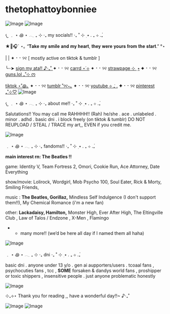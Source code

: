 # thetophattoybonniee
![Image](https://github.com/user-attachments/assets/41c935b9-d33e-4350-ae80-14c3f2c51b7f)
![Image](https://github.com/user-attachments/assets/4e38ee5b-f570-432b-ae52-e5dc6411f5da)

𐔌  ﹒ ⋆ ꩜ ⋆ 𓂃 ₊ ⊹   ‧₊  my socials!!   ‧₊ ˚  ⊹ ࣭ ⭑ . ₊ ⊹ .₊๋

 ★🎸🎧` ⋆｡ “𝐓𝐚𝐤𝐞 𝐦𝐲 𝐬𝐦𝐢𝐥𝐞 𝐚𝐧𝐝 𝐦𝐲 𝐡𝐞𝐚𝐫𝐭, 𝐭𝐡𝐞𝐲 𝐰𝐞𝐫𝐞 𝐲𝐨𝐮𝐫𝐬 𝐟𝐫𝐨𝐦 𝐭𝐡𝐞 𝐬𝐭𝐚𝐫𝐭.” °⋆

| | ✦ ⠂⠂୨୧ [ mostly active on tiktok & tumblr ]

╰┈➤ [sign my ata!! ♪‧₊˚ ](https://thetophattoybonnie.atabook.org) ✦ ⠂⠂୨୧ [carrd ⋆˙⟡](https://thetophattoybonnie.carrd.co) ✦ ⠂⠂୨୧ [strawpage ⊹ ࣭ ⭑](https://thetophattoybonnie.straw.page/) ✦ ⠂⠂୨୧ [guns.lol ₊˚⊹ ᰔ](https://guns.lol/tophattoybonnie)

[tiktok ⋆˚꩜｡](https://www.tiktok.com/@thetophattoybonniee) ✦ ⠂⠂୨୧ [tumblr ˚୨୧⋆｡](https://www.tumblr.com/thetophattoybonnie) ✦ ⠂⠂୨୧ [youtube ⟡ ݁₊ .](https://www.youtube.com/@TheTopHatToyBonnie) ✦ ⠂⠂୨୧ [pinterest ₊˚⊹♡](https://www.pinterest.com/thetophattoybonnie)
![Image](https://github.com/user-attachments/assets/4e38ee5b-f570-432b-ae52-e5dc6411f5da)

𐔌  ﹒ ⋆ ꩜ ⋆ 𓂃 ₊ ⊹   ‧₊  about me!!   ‧₊ ˚  ⊹ ࣭ ⭑ . ₊ ⊹ .₊๋

Salutations!! You may call me RAHHHH!! (Rah)
he/she . ace . unlabeled . minor . adhd . basic dni . i block freely (on tiktok & tumblr)
DO NOT REUPLOAD / STEAL / TRACE my art,,  EVEN if you credit me.

![Image](https://github.com/user-attachments/assets/4e38ee5b-f570-432b-ae52-e5dc6411f5da)

  ﹒ ⋆ ꩜ ⋆ 𓂃 ₊ ⊹   ‧₊  fandoms!!   ‧₊ ˚  ⊹ ࣭ ⭑ . ₊ ⊹ .₊๋

**main interest rn: The Beatles !!**

game:  Identity V, Team Fortress 2, Omori, Cookie Run, Ace Attorney, Date Everything

show/movie: Lolirock, Wordgirl, Mob Psycho 100, Soul Eater, Rick & Morty, Smiling Friends,

music : **The Beatles, Gorillaz,** Mindless Self Indulgence (I don't support them!!), 
My Chemical Romance (i'm a new fan)

other: **Lackadaisy, Hamilton,** Monster High, Ever After High, The Eltingville Club , 
Law of Talos / Endzone , X-Men , Flamingo

- + many more!! (we’d be here all day if I named them all haha)

![Image](https://github.com/user-attachments/assets/4e38ee5b-f570-432b-ae52-e5dc6411f5da)

﹒ ⋆ ꩜ ⋆ 𓂃 ₊ ⊹   ‧₊  dni   ‧₊ ˚  ⊹ ࣭ ⭑ . ₊ ⊹ .₊๋

basic dni . anyone under 13 y/o . gen ai aupporters/users . tcoaal fans , psychocuties fans , tcc , **SOME** forsaken & dandys world fans ,
proshipper or toxic shippers , insensitive people . just anyone problematic honestly

![Image](https://github.com/user-attachments/assets/4e38ee5b-f570-432b-ae52-e5dc6411f5da)

⊹₊⟡⋆ Thank you for reading ,, have a wonderful day!!~ ♪‧₊˚

![Image](https://github.com/user-attachments/assets/93bb0e35-4c7a-4b42-8570-5514eb0fbb64) ![Image](https://github.com/user-attachments/assets/60da763f-1d14-4386-a106-4dccbb504f74)

